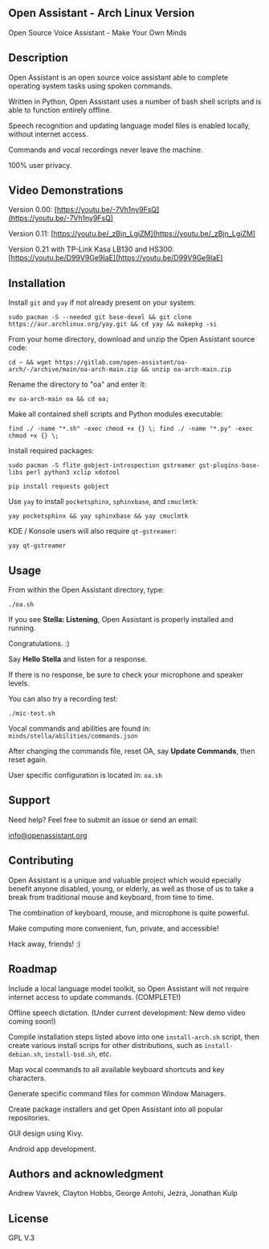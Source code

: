 ## Open Assistant - Arch Linux Version
Open Source Voice Assistant - Make Your Own Minds

## Description
Open Assistant is an open source voice assistant able to complete operating system tasks using spoken commands.

Written in Python, Open Assistant uses a number of bash shell scripts and is able to function entirely offline. 

Speech recognition and updating language model files is enabled locally, without internet access. 

Commands and vocal recordings never leave the machine. 

100% user privacy.

## Video Demonstrations
Version 0.00:
[https://youtu.be/-7Vh1ny9FsQ](https://youtu.be/-7Vh1ny9FsQ)

Version 0.11:
[https://youtu.be/_zBjn_LgiZM](https://youtu.be/_zBjn_LgiZM)

Version 0.21 with TP-Link Kasa LB130 and HS300:
[https://youtu.be/D99V9Ge9IaE](https://youtu.be/D99V9Ge9IaE)

## Installation
Install ``git`` and ``yay`` if not already present on your system:
```
sudo pacman -S --needed git base-devel && git clone https://aur.archlinux.org/yay.git && cd yay && makepkg -si
```
From your home directory, download and unzip the Open Assistant source code:
```
cd ~ && wget https://gitlab.com/open-assistant/oa-arch/-/archive/main/oa-arch-main.zip && unzip oa-arch-main.zip
```
Rename the directory to "oa" and enter it:
```
mv oa-arch-main oa && cd oa;
```
Make all contained shell scripts and Python modules executable:
```
find ./ -name "*.sh" -exec chmod +x {} \; find ./ -name "*.py" -exec chmod +x {} \;
```
Install required packages:
```
sudo pacman -S flite gobject-introspection gstreamer gst-plugins-base-libs perl python3 xclip xdotool
```
```
pip install requests gobject
```
Use ``yay`` to install ``pocketsphinx``, ``sphinxbase``, and ``cmuclmtk``:
```
yay pocketsphinx && yay sphinxbase && yay cmuclmtk
``` 
KDE / Konsole users will also require ``qt-gstreamer``:
```
yay qt-gstreamer
```

## Usage
From within the Open Assistant directory, type:
```
./oa.sh
```
If you see **Stella: Listening**, Open Assistant is properly installed and running.

Congratulations. :)

Say **Hello Stella** and listen for a response.

If there is no response, be sure to check your microphone and speaker levels.

You can also try a recording test:
```
./mic-test.sh
```
Vocal commands and abilities are found in: ``minds/stella/abilities/commands.json``

After changing the commands file, reset OA, say **Update Commands**, then reset again. 

User specific configuration is located in: ``oa.sh``

## Support
Need help? Feel free to submit an issue or send an email:

[info@openassistant.org](mailto:info@openassistant.org)

## Contributing
Open Assistant is a unique and valuable project which would epecially benefit anyone disabled, young, or elderly, as well as those of us to take a break from traditional mouse and keyboard, from time to time.

The combination of keyboard, mouse, and microphone is quite powerful.

Make computing more convenient, fun, private, and accessible!

Hack away, friends! :)

## Roadmap
Include a local language model toolkit, so Open Assistant will not require internet access to update commands. (COMPLETE!)

Offline speech dictation. (Under current development: New demo video coming soon!)

Compile installation steps listed above into one ``install-arch.sh`` script, then create various install scrips for other distributions, such as ``install-debian.sh``, ``install-bsd.sh``, etc.

Map vocal commands to all available keyboard shortcuts and key characters.

Generate specific command files for common Window Managers.

Create package installers and get Open Assistant into all popular repositories.

GUI design using Kivy.

Android app development.

## Authors and acknowledgment
Andrew Vavrek, Clayton Hobbs, George Antohi, Jezra, Jonathan Kulp

## License
GPL V.3
